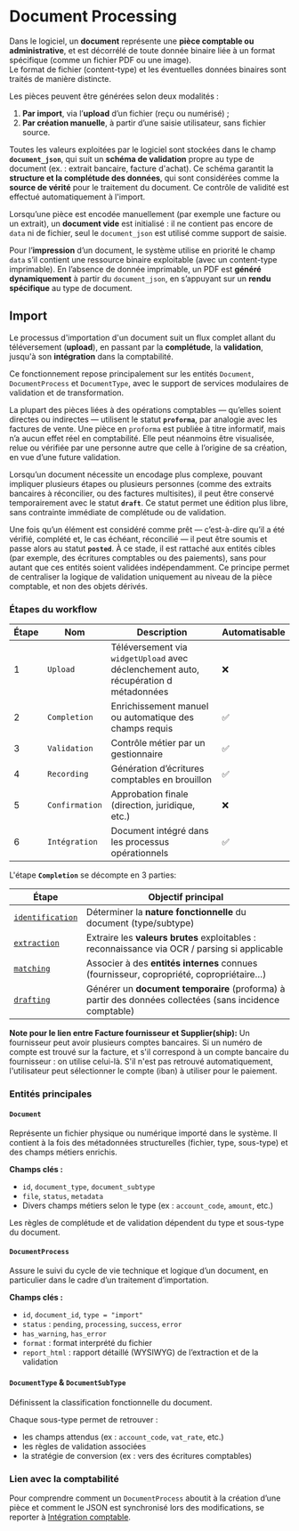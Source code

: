 # Document Processing



Dans le logiciel, un **document** représente une **pièce comptable ou administrative**, et est décorrélé de toute donnée binaire liée à un format spécifique (comme un fichier PDF ou une image).  
Le format de fichier (content-type) et les éventuelles données binaires sont traités de manière distincte.

Les pièces peuvent être générées selon deux modalités :

1. **Par import**, via l’**upload** d’un fichier (reçu ou numérisé) ;
2. **Par création manuelle**, à partir d’une saisie utilisateur, sans fichier source.

Toutes les valeurs exploitées par le logiciel sont stockées dans le champ **`document_json`**, qui suit un **schéma de validation** propre au type de document (ex. : extrait bancaire, facture d'achat). Ce schéma garantit la **structure et la complétude des données**, qui sont considérées comme la **source de vérité** pour le traitement du document. Ce contrôle de validité est effectué automatiquement à l'import.

Lorsqu’une pièce est encodée manuellement (par exemple une facture ou un extrait), un **document vide** est initialisé : il ne contient pas encore de `data` ni de fichier, seul le `document_json` est utilisé comme support de saisie.

Pour l’**impression** d’un document, le système utilise en priorité le champ `data` s’il contient une ressource binaire exploitable (avec un content-type imprimable). En l’absence de donnée imprimable, un PDF est **généré dynamiquement** à partir du `document_json`, en s’appuyant sur un **rendu spécifique** au type de document.



## Import

Le processus d'importation d'un document suit un flux complet allant du téléversement (**upload**), en passant par la **complétude**, la **validation**, jusqu'à son **intégration** dans la comptabilité.

Ce fonctionnement repose principalement sur les entités `Document`, `DocumentProcess` et `DocumentType`, avec le support de services modulaires de validation et de transformation.


La plupart des pièces liées à des opérations comptables — qu’elles soient directes ou indirectes — utilisent le statut **`proforma`**, par analogie avec les factures de vente. Une pièce en `proforma` est publiée à titre informatif, mais n’a aucun effet réel en comptabilité. Elle peut néanmoins être visualisée, relue ou vérifiée par une personne autre que celle à l’origine de sa création, en vue d’une future validation.

Lorsqu’un document nécessite un encodage plus complexe, pouvant impliquer plusieurs étapes ou plusieurs personnes (comme des extraits bancaires à réconcilier, ou des factures multisites), il peut être conservé temporairement avec le statut **`draft`**. Ce statut permet une édition plus libre, sans contrainte immédiate de complétude ou de validation.

Une fois qu’un élément est considéré comme prêt — c’est-à-dire qu’il a été vérifié, complété et, le cas échéant, réconcilié — il peut être soumis et passe alors au statut **`posted`**. À ce stade, il est rattaché aux entités cibles (par exemple, des écritures comptables ou des paiements), sans pour autant que ces entités soient validées indépendamment. Ce principe permet de centraliser la logique de validation uniquement au niveau de la pièce comptable, et non des objets dérivés.



### Étapes du workflow

| Étape | Nom            | Description                                                  | Automatisable |
| ----- | -------------- | ------------------------------------------------------------ | ------------- |
| 1     | `Upload`       | Téléversement via `widgetUpload` avec déclenchement auto, récupération d métadonnées | ❌             |
| 2     | `Completion`   | Enrichissement manuel ou automatique des champs requis       | ✅             |
| 3     | `Validation`   | Contrôle métier par un gestionnaire                          | ✅             |
| 4     | `Recording`    | Génération d’écritures comptables en brouillon               | ✅             |
| 5     | `Confirmation` | Approbation finale (direction, juridique, etc.)              | ❌             |
| 6     | `Intégration`  | Document intégré dans les processus opérationnels            | ✅             |



L'étape **`Completion`** se décompte en 3 parties:

| Étape            | Objectif principal                                           |
| ---------------- | ------------------------------------------------------------ |
| [`identification`](document-identification.md) | Déterminer la **nature fonctionnelle** du document (type/subtype) |
| [`extraction`](document-analysis.md)     | Extraire les **valeurs brutes** exploitables : reconnaissance via OCR / parsing si applicable |
| [`matching`](document-analysis.md)       | Associer à des **entités internes** connues (fournisseur, copropriété, copropriétaire…) |
| [`drafting`](document-analysis.md)       | Générer un **document temporaire** (proforma) à partir des données collectées (sans incidence comptable) |



**Note pour le lien entre Facture fournisseur et Supplier(ship):** 
Un fournisseur peut avoir plusieurs comptes bancaires. Si un numéro de compte est trouvé sur la facture, et s'il correspond à un compte bancaire du fournisseur : on utilise celui-là. S'il n'est pas retrouvé automatiquement,  l'utilisateur peut sélectionner le compte (iban) à utiliser pour le paiement.



### Entités principales

#### `Document`

Représente un fichier physique ou numérique importé dans le système. Il contient à la fois des métadonnées structurelles (fichier, type, sous-type) et des champs métiers enrichis.

**Champs clés :**

- `id`, `document_type`, `document_subtype`
- `file`, `status`, `metadata`
- Divers champs métiers selon le type (ex : `account_code`, `amount`, etc.)

Les règles de complétude et de validation dépendent du type et sous-type du document.


#### `DocumentProcess`

Assure le suivi du cycle de vie technique et logique d’un document, en particulier dans le cadre d’un traitement d’importation.

**Champs clés :**

- `id`, `document_id`, `type = "import"`
- `status` : `pending`, `processing`, `success`, `error`
- `has_warning`, `has_error`
- `format` : format interprété du fichier
- `report_html` : rapport détaillé (WYSIWYG) de l’extraction et de la validation


#### `DocumentType` & `DocumentSubType`

Définissent la classification fonctionnelle du document. 

Chaque sous-type permet de retrouver :

- les champs attendus (ex : `account_code`, `vat_rate`, etc.)
- les règles de validation associées
- la stratégie de conversion (ex : vers des écritures comptables)

### Lien avec la comptabilité

Pour comprendre comment un `DocumentProcess` aboutit à la création d’une pièce et comment le JSON est synchronisé lors des modifications, se reporter à [Intégration comptable](document-integration.md).
